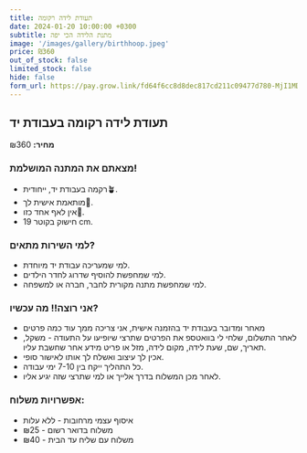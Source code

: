 ```yaml
---
title: תעודת לידה רקומה
date: 2024-01-20 10:00:00 +0300
subtitle: מתנת הלידה הכי יפה
image: '/images/gallery/birthhoop.jpeg'
price: ₪360
out_of_stock: false
limited_stock: false
hide: false
form_url: https://pay.grow.link/fd64f6cc8d8dec817cd211c09477d780-MjI1MDc0Mw
---
```


## תעודת לידה רקומה בעבודת יד

**מחיר:** ₪360

### מצאתם את המתנה המושלמת!

- רקמה בעבודת יד, ייחודית🪴.
- מותאמת אישית לך🎩.
- אין לאף אחד כזו💫.
- חישוק בקוטר 19 cm.

### למי השירות מתאים?

- למי שמעריכה עבודת יד מיוחדת.
- למי שמחפשת להוסיף שדרוג לחדר הילדים.
- למי שמחפשת מתנה מקורית לחבר, חברה או למשפחה.

### אני רוצה!! מה עכשיו?
- מאחר ומדובר בעבודת יד בהזמנה אישית, אני צריכה ממך עוד כמה פרטים
- לאחר התשלום, שלחי לי בוואטספ את הפרטים שתרצי שיופיעו על התעודה - משקל, תאריך, שם, שעת לידה, מקום לידה, מזל או פריט מידע אחר שחשבת עליו.
- אכין לך עיצוב ואשלח לך אותו לאישור סופי.
- כל התהליך ייקח בין 7-10 ימי עבודה.
- לאחר מכן המשלוח בדרך אלייך או למי שתרצי שזה יגיע אליו.

### אפשרויות משלוח:

- איסוף עצמי מרחובות - ללא עלות
- משלוח בדואר רשום - ₪25
- משלוח עם שליח עד הבית - ₪40 
